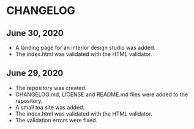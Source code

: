 # CHANGELOG

## June 30, 2020
- A landing page for an interior design studio was added.
- The index.html was validated with the HTML validator.

## June 29, 2020
- The repository was created.
- CHANGELOG.md, LICENSE and README.md files were added to the repository.
- A small tea site was added.
- The index.html was validated with the HTML validator.
- The validation errors were fixed.
